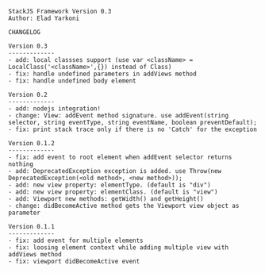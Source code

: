 
	StackJS Framework Version 0.3
	Author: Elad Yarkoni

	CHANGELOG

	Version 0.3
	-------------
	- add: local classses support (use var <className> = LocalClass('<className>',{}) instead of Class)
	- fix: handle undefined parameters in addViews method
	- fix: handle undefined body element

	Version 0.2
	-------------
	- add: nodejs integration!
	- change: View: addEvent method signature. use addEvent(string selector, string eventType, string eventName, boolean preventDefault);
	- fix: print stack trace only if there is no 'Catch' for the exception

	Version 0.1.2
	-------------
	- fix: add event to root element when addEvent selector returns nothing
	- add: DeprecatedException exception is added. use Throw(new DeprecatedException(<old method>, <new method>));
	- add: new view property: elementType. (default is "div")
	- add: new view property: elementClass. (default is "view")
	- add: Viewport new methods: getWidth() and getHeight()
	- change: didBecomeActive method gets the Viewport view object as parameter

	Version 0.1.1
	-------------
	- fix: add event for multiple elements
	- fix: loosing element context while adding multiple view with addViews method
	- fix: viewport didBecomeActive event